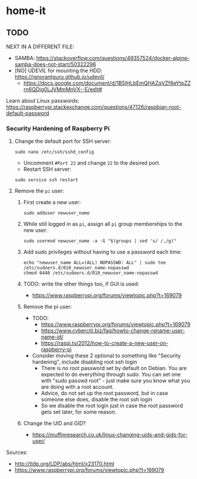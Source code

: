 # home-it

## TODO


NEXT IN A DIFFERENT FILE:
* SAMBA: https://stackoverflow.com/questions/49357524/docker-alpine-samba-does-not-start/50322296
* [NO] UDEVIL for mounting the HDD: https://ignorantguru.github.io/udevil/
    * https://docs.google.com/document/d/1B5IHLbEmQHAZqVZf8eYtpZZrn6QDjg0LJVMmMnVX--E/edit#

Learn about Linux passwords: https://raspberrypi.stackexchange.com/questions/47126/raspbian-root-default-password



### Security Hardening of Raspberry Pi
1. Change the default port for SSH server:

    ```shell
    sudo nano /etc/ssh/sshd_config
    ```
    * Uncomment `#Port 22` and change `22` to the desired port.
    * Restart SSH server:
    
    ```shell
    sudo service ssh restart
    ```

2. Remove the `pi` user:
    1. First create a new user:
        
        ```shell
        sudo adduser newuser_name
        ```
    2. While still logged in as `pi`, assign all `pi` group memberships to the new user:
    
        ```shell
        sudo usermod newuser_name -a -G "$(groups | sed 's/ /,/g)"
        ```
    3. Add sudo privileges without having to use a password each time: 

        ```shell
        echo "newuser_name ALL=(ALL) NOPASSWD: ALL" | sudo tee /etc/sudoers.d/010_newuser_name-nopasswd
        chmod 0440 /etc/sudoers.d/010_newuser_name-nopasswd
        ```
    4. TODO: write the other things too, if GUI is used:
        * https://www.raspberrypi.org/forums/viewtopic.php?t=169079
    5. Remove the pi user:
        * TODO:
            * https://www.raspberrypi.org/forums/viewtopic.php?t=169079
            * https://www.cyberciti.biz/faq/howto-change-rename-user-name-id/
            * https://raspi.tv/2012/how-to-create-a-new-user-on-raspberry-pi
        * Consider moving these 2 optional to something like "Security hardening", include disabling root ssh login
            * There is no root password set by default on Debian. You are expected to do everything through sudo. You can set one with "sudo passwd root" - just make sure you know what you are doing with a root account.
            * Advice, do not set up the root password, but in case someone else does, disable the root ssh login
            * So we disable the root login just in case the root password gets set later, for some reason.
    6. Change the UID and GID?
        * https://muffinresearch.co.uk/linux-changing-uids-and-gids-for-user/

Sources:
* http://tldp.org/LDP/abs/html/x23170.html
* https://www.raspberrypi.org/forums/viewtopic.php?t=169079